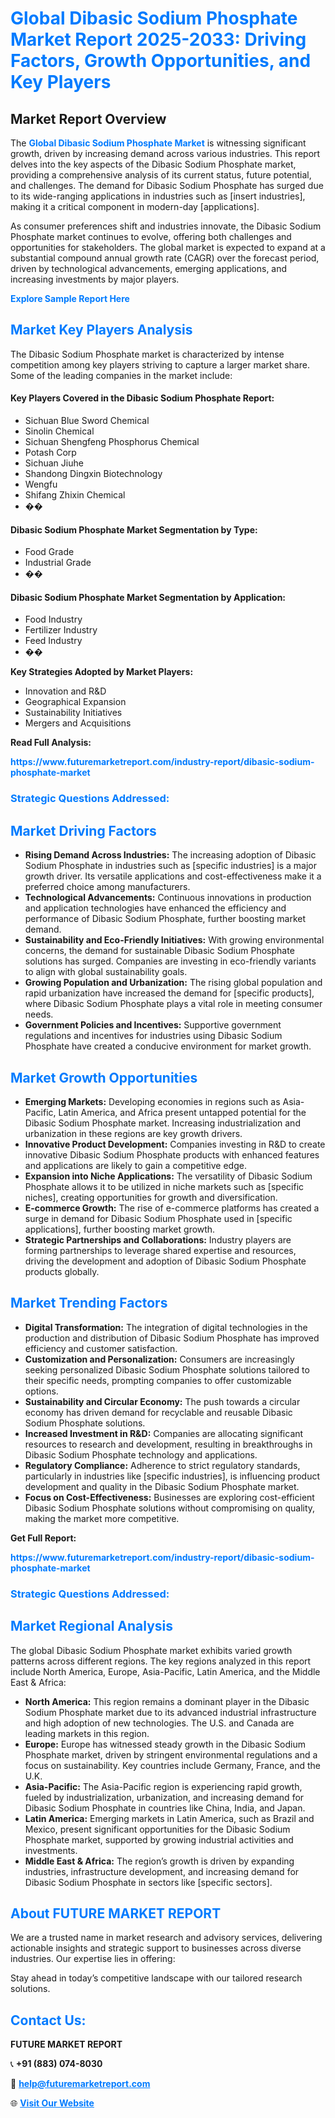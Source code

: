 <h1 style="color: #007BFF;">Global Dibasic Sodium Phosphate Market Report 2025-2033: Driving Factors, Growth Opportunities, and Key Players</h1>

<section id="overview">
<h2>Market Report Overview</h2>
<p>The <a href="https://www.futuremarketreport.com/industry-report/dibasic-sodium-phosphate-market" style="color: #007BFF; text-decoration: none;"><strong>Global Dibasic Sodium Phosphate Market</strong></a> is witnessing significant growth, driven by increasing demand across various industries. This report delves into the key aspects of the Dibasic Sodium Phosphate market, providing a comprehensive analysis of its current status, future potential, and challenges. The demand for Dibasic Sodium Phosphate has surged due to its wide-ranging applications in industries such as [insert industries], making it a critical component in modern-day [applications].</p>
<p>As consumer preferences shift and industries innovate, the Dibasic Sodium Phosphate market continues to evolve, offering both challenges and opportunities for stakeholders. The global market is expected to expand at a substantial compound annual growth rate (CAGR) over the forecast period, driven by technological advancements, emerging applications, and increasing investments by major players.</p>
</section>

<section id="overview">
<p><a href="https://www.futuremarketreport.com/request-sample/reportId=113549" style="color: #007BFF; text-decoration: none;"><strong>Explore Sample Report Here</strong></a></p>
</section>

<section id="key-players">
<h2 style="color: #007BFF;">Market Key Players Analysis</h2>
<p>The Dibasic Sodium Phosphate market is characterized by intense competition among key players striving to capture a larger market share. Some of the leading companies in the market include:</p>
<h4>Key Players Covered in the Dibasic Sodium Phosphate Report:</h4>
<ul><li>Sichuan Blue Sword Chemical</li><li>Sinolin Chemical</li><li>Sichuan Shengfeng Phosphorus Chemical</li><li>Potash Corp</li><li>Sichuan Jiuhe</li><li>Shandong Dingxin Biotechnology</li><li>Wengfu</li><li>Shifang Zhixin Chemical</li><li>��</li></ul>
<h4>Dibasic Sodium Phosphate Market Segmentation by Type:</h4>
<ul><li>Food Grade</li><li>Industrial Grade</li><li>��</li></ul>

<h4>Dibasic Sodium Phosphate Market Segmentation by Application:</h4>
<ul><li>Food Industry</li><li>Fertilizer Industry</li><li>Feed Industry</li><li>��</li></ul>
<p><strong>Key Strategies Adopted by Market Players:</strong></p>
<ul>
<li>Innovation and R&D</li>
<li>Geographical Expansion</li>
<li>Sustainability Initiatives</li>
<li>Mergers and Acquisitions</li>
</ul>
</section>

<section>
<p><strong>Read Full Analysis: </strong></p><a href="https://www.futuremarketreport.com/industry-report/dibasic-sodium-phosphate-market" style="color: #007BFF; text-decoration: none;"><strong>https://www.futuremarketreport.com/industry-report/dibasic-sodium-phosphate-market</strong></a>
<h3 style="color: #007BFF;">Strategic Questions Addressed:</h3>
</section>

<section id="driving-factors">
<h2 style="color: #007BFF;">Market Driving Factors</h2>
<ul>
<li><strong>Rising Demand Across Industries:</strong> The increasing adoption of Dibasic Sodium Phosphate in industries such as [specific industries] is a major growth driver. Its versatile applications and cost-effectiveness make it a preferred choice among manufacturers.</li>
<li><strong>Technological Advancements:</strong> Continuous innovations in production and application technologies have enhanced the efficiency and performance of Dibasic Sodium Phosphate, further boosting market demand.</li>
<li><strong>Sustainability and Eco-Friendly Initiatives:</strong> With growing environmental concerns, the demand for sustainable Dibasic Sodium Phosphate solutions has surged. Companies are investing in eco-friendly variants to align with global sustainability goals.</li>
<li><strong>Growing Population and Urbanization:</strong> The rising global population and rapid urbanization have increased the demand for [specific products], where Dibasic Sodium Phosphate plays a vital role in meeting consumer needs.</li>
<li><strong>Government Policies and Incentives:</strong> Supportive government regulations and incentives for industries using Dibasic Sodium Phosphate have created a conducive environment for market growth.</li>
</ul>
</section>

<section id="growth-opportunities">
<h2 style="color: #007BFF;">Market Growth Opportunities</h2>
<ul>
<li><strong>Emerging Markets:</strong> Developing economies in regions such as Asia-Pacific, Latin America, and Africa present untapped potential for the Dibasic Sodium Phosphate market. Increasing industrialization and urbanization in these regions are key growth drivers.</li>
<li><strong>Innovative Product Development:</strong> Companies investing in R&D to create innovative Dibasic Sodium Phosphate products with enhanced features and applications are likely to gain a competitive edge.</li>
<li><strong>Expansion into Niche Applications:</strong> The versatility of Dibasic Sodium Phosphate allows it to be utilized in niche markets such as [specific niches], creating opportunities for growth and diversification.</li>
<li><strong>E-commerce Growth:</strong> The rise of e-commerce platforms has created a surge in demand for Dibasic Sodium Phosphate used in [specific applications], further boosting market growth.</li>
<li><strong>Strategic Partnerships and Collaborations:</strong> Industry players are forming partnerships to leverage shared expertise and resources, driving the development and adoption of Dibasic Sodium Phosphate products globally.</li>
</ul>
</section>

<section id="trending-factors">
<h2 style="color: #007BFF;">Market Trending Factors</h2>
<ul>
<li><strong>Digital Transformation:</strong> The integration of digital technologies in the production and distribution of Dibasic Sodium Phosphate has improved efficiency and customer satisfaction.</li>
<li><strong>Customization and Personalization:</strong> Consumers are increasingly seeking personalized Dibasic Sodium Phosphate solutions tailored to their specific needs, prompting companies to offer customizable options.</li>
<li><strong>Sustainability and Circular Economy:</strong> The push towards a circular economy has driven demand for recyclable and reusable Dibasic Sodium Phosphate solutions.</li>
<li><strong>Increased Investment in R&D:</strong> Companies are allocating significant resources to research and development, resulting in breakthroughs in Dibasic Sodium Phosphate technology and applications.</li>
<li><strong>Regulatory Compliance:</strong> Adherence to strict regulatory standards, particularly in industries like [specific industries], is influencing product development and quality in the Dibasic Sodium Phosphate market.</li>
<li><strong>Focus on Cost-Effectiveness:</strong> Businesses are exploring cost-efficient Dibasic Sodium Phosphate solutions without compromising on quality, making the market more competitive.</li>
</ul>
</section>

<section>
<p><strong>Get Full Report: </strong></p><a href="https://www.futuremarketreport.com/industry-report/dibasic-sodium-phosphate-market" style="color: #007BFF; text-decoration: none;"><strong>https://www.futuremarketreport.com/industry-report/dibasic-sodium-phosphate-market</strong></a>
<h3 style="color: #007BFF;">Strategic Questions Addressed:</h3>
</section>


<section id="regional-analysis">
<h2 style="color: #007BFF;">Market Regional Analysis</h2>
<p>The global Dibasic Sodium Phosphate market exhibits varied growth patterns across different regions. The key regions analyzed in this report include North America, Europe, Asia-Pacific, Latin America, and the Middle East & Africa:</p>
<ul>
<li><strong>North America:</strong> This region remains a dominant player in the Dibasic Sodium Phosphate market due to its advanced industrial infrastructure and high adoption of new technologies. The U.S. and Canada are leading markets in this region.</li>
<li><strong>Europe:</strong> Europe has witnessed steady growth in the Dibasic Sodium Phosphate market, driven by stringent environmental regulations and a focus on sustainability. Key countries include Germany, France, and the U.K.</li>
<li><strong>Asia-Pacific:</strong> The Asia-Pacific region is experiencing rapid growth, fueled by industrialization, urbanization, and increasing demand for Dibasic Sodium Phosphate in countries like China, India, and Japan.</li>
<li><strong>Latin America:</strong> Emerging markets in Latin America, such as Brazil and Mexico, present significant opportunities for the Dibasic Sodium Phosphate market, supported by growing industrial activities and investments.</li>
<li><strong>Middle East & Africa:</strong> The region’s growth is driven by expanding industries, infrastructure development, and increasing demand for Dibasic Sodium Phosphate in sectors like [specific sectors].</li>
</ul>
</section>

<footer>
<h2 style="color: #007BFF;">About FUTURE MARKET REPORT</h2>
<p>We are a trusted name in market research and advisory services, delivering actionable insights and strategic support to businesses across diverse industries. Our expertise lies in offering:</p>

<p>Stay ahead in today’s competitive landscape with our tailored research solutions.</p>

<h2 style="color: #007BFF;">Contact Us:</h2>
<p><strong>FUTURE MARKET REPORT</strong></p>
<p>📞 <strong>+91 (883) 074-8030</strong></p>
<p>📧 <strong><a href="mailto:help@futuremarketreport.com" style="color: #007BFF;">help@futuremarketreport.com</a></strong></p>
<p>🌐 <strong><a href="https://www.futuremarketreport.com/" style="color: #007BFF;">Visit Our Website</a></strong></p>
</footer>